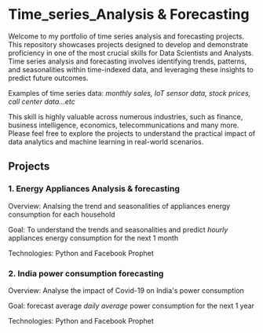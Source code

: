 # Time_series_Analysis & Forecasting
Welcome to my portfolio of time series analysis and forecasting projects. This repository showcases projects designed to develop and demonstrate proficiency in one of the most crucial skills for Data Scientists and Analysts. Time series analysis and forecasting involves identifying trends, patterns, and seasonalities within time-indexed data, and leveraging these insights to predict future outcomes. 

Examples of time series data: *monthly sales, IoT sensor data, stock prices, call center data...etc*

This skill is highly valuable across numerous industries, such as finance, business intelligence, economics, telecommunications and many more. Please feel free to explore the projects to understand the practical impact of data analytics and machine learning in real-world scenarios.

## Projects
### 1. Energy Appliances Analysis & forecasting
Overview: Analsing the trend and seasonalities of appliances energy consumption for each household

Goal: To understand the trends and seasonalities and predict *hourly* appliances energy consumption for the next 1 month

Technologies: Python and  Facebook Prophet 

### 2. India power consumption forecasting
Overview: Analyse the impact of Covid-19 on India's power consumption 

Goal: forecast average *daily average* power consumption for the next 1 year

Technologies: Python and  Facebook Prophet
